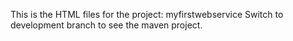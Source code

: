This is the HTML files for the project: myfirstwebservice
Switch to development branch to see the maven project.
